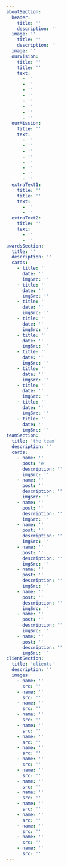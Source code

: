 ```yaml
---
aboutSection:
  header:
    title: ''
    description: ''
  image: ''
    title: ''
    description: ''
  image: ''
  ourVision:
    title: ''
    title: ''
    text:
      - ''
      - ''
      - ''
      - ''
      - ''
      - ''
      - ''
      - ''
  ourMission:
    title: ''
    text:
      - ''
      - ''
      - ''
      - ''
      - ''
      - ''
      - ''
      - ''
  extraText1:
    title: ''
    title: ''
    text:
      - ''
      - ''
  extraText2:
    title: ''
    text:
      - ''
      - ''
awardsSection:
  title: ''
  description: ''
  cards:
    - title: ''
      date: ''
      imgSrc: ''
    - title: ''
      date: ''
      imgSrc: ''
    - title: ''
      date: ''
      imgSrc: ''
    - title: ''
      date: ''
      imgSrc: ''
    - title: ''
      date: ''
      imgSrc: ''
    - title: ''
      date: ''
      imgSrc: ''
    - title: ''
      date: ''
      imgSrc: ''
    - title: ''
      date: ''
      imgSrc: ''
    - title: ''
      date: ''
      imgSrc: ''
    - title: ''
      date: ''
      imgSrc: ''
teamSection:
  title: 'the team'
  description: ''
  cards:
    - name: ''
      post: 'e'
      description: ''
      imgSrc: ''
    - name: ''
      post: ''
      description: ''
      imgSrc: ''
    - name: ''
      post: ''
      description: ''
      imgSrc: ''
    - name: ''
      post: ''
      description: ''
      imgSrc: ''
    - name: ''
      post: ''
      description: ''
      imgSrc: ''
    - name: ''
      post: ''
      description: ''
      imgSrc: ''
    - name: ''
      post: ''
      description: ''
      imgSrc: ''
    - name: ''
      post: ''
      description: ''
      imgSrc: ''
    - name: ''
      post: ''
      description: ''
      imgSrc: ''
clientSection:
  title: 'clients'
  description: ''
  images:
    - name: ''
      src: ''
    - name: ''
      src: ''
    - name: ''
      src: ''
    - name: ''
      src: ''
    - name: ''
      src: ''
    - name: ''
      src: ''
    - name: ''
      src: ''
    - name: ''
      src: ''
    - name: ''
      src: ''
    - name: ''
      src: ''
    - name: ''
      src: ''
    - name: ''
      src: ''
    - name: ''
      src: ''
    - name: ''
      src: ''
    - name: ''
      src: ''
    - name: ''
      src: ''
---
```

